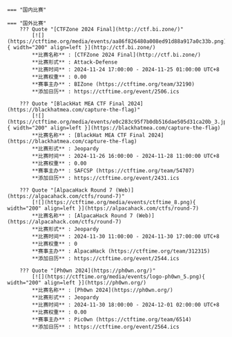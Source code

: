     === "国内比赛"
    
    === "国外比赛"
        ??? Quote "[CTFZone 2024 Final](http://ctf.bi.zone/)"  
            [![](https://ctftime.org/media/events/aa86f826480a008ed91d88a917a0c33b.png){ width="200" align=left }](http://ctf.bi.zone/)  
            **比赛名称** : [CTFZone 2024 Final](http://ctf.bi.zone/)  
            **比赛形式** : Attack-Defense  
            **比赛时间** : 2024-11-24 17:00:00 - 2024-11-25 01:00:00 UTC+8  
            **比赛权重** : 0.00  
            **赛事主办** : BIZone (https://ctftime.org/team/32190)  
            **添加日历** : https://ctftime.org/event/2506.ics  
            
        ??? Quote "[BlackHat MEA CTF Final 2024](https://blackhatmea.com/capture-the-flag)"  
            [![](https://ctftime.org/media/events/e0c283c95f7b0db516dae505d31ca20b_3.jpg){ width="200" align=left }](https://blackhatmea.com/capture-the-flag)  
            **比赛名称** : [BlackHat MEA CTF Final 2024](https://blackhatmea.com/capture-the-flag)  
            **比赛形式** : Jeopardy  
            **比赛时间** : 2024-11-26 16:00:00 - 2024-11-28 11:00:00 UTC+8  
            **比赛权重** : 0.00  
            **赛事主办** : SAFCSP (https://ctftime.org/team/54707)  
            **添加日历** : https://ctftime.org/event/2431.ics  
            
        ??? Quote "[AlpacaHack Round 7 (Web)](https://alpacahack.com/ctfs/round-7)"  
            [![](https://ctftime.org/media/events/ctftime_8.png){ width="200" align=left }](https://alpacahack.com/ctfs/round-7)  
            **比赛名称** : [AlpacaHack Round 7 (Web)](https://alpacahack.com/ctfs/round-7)  
            **比赛形式** : Jeopardy  
            **比赛时间** : 2024-11-30 11:00:00 - 2024-11-30 17:00:00 UTC+8  
            **比赛权重** : 0  
            **赛事主办** : AlpacaHack (https://ctftime.org/team/312315)  
            **添加日历** : https://ctftime.org/event/2544.ics  
            
        ??? Quote "[Ph0wn 2024](https://ph0wn.org/)"  
            [![](https://ctftime.org/media/events/logo-ph0wn_5.png){ width="200" align=left }](https://ph0wn.org/)  
            **比赛名称** : [Ph0wn 2024](https://ph0wn.org/)  
            **比赛形式** : Jeopardy  
            **比赛时间** : 2024-11-30 18:00:00 - 2024-12-01 02:00:00 UTC+8  
            **比赛权重** : 0.00  
            **赛事主办** : Pic0wn (https://ctftime.org/team/6514)  
            **添加日历** : https://ctftime.org/event/2564.ics  
            
